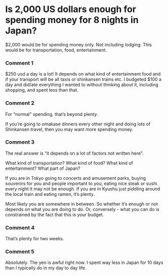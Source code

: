 # Is 2,000 US dollars enough for spending money for 8 nights in Japan?

$2,000 would be for spending money only. Not including lodging. This would be for transportation, food, entertainment.

### Comment 1

$250 usd a day is a lot!  It depends on what kind of entertainment food and if your transport will be all taxis or shinkansen trains etc.    I budgeted $100 a day and did/ate everything I wanted to without thinking about it, including shopping, and spent less than that.

### Comment 2

For “normal” spending, that’s beyond plenty. 

If you’re going to omakase dinners every other night and doing lots of Shinkansen travel, then you may want more spending money.

### Comment 3

The real answer is “it depends on a lot of factors not written here”. 

What kind of transportation? What kind of food? What kind of entertainment? What part of Japan?

If you are in Tokyo going to concerts and amusement parks, buying souvenirs for you and people important to you, eating nice steak or sushi every night it may not be enough. If you are in Kyushu just piddling around the local train and eating ramen, it’s plenty.

Most likely you are somewhere in between. So whether it’s enough or not depends on what you are doing to do. Or, conversely - what you can do is constrained by the fact that this is your budget.

### Comment 4

That’s plenty for two weeks.

### Comment 5

Absolutely. The yen is awful right now. I spent way less in Japan for 10 days than I typically do in my day to day life.


